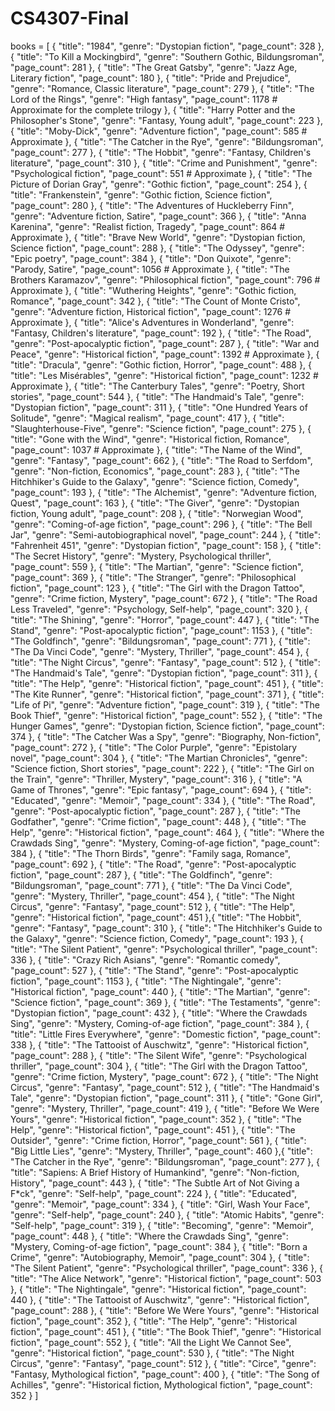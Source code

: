 # CS4307-Final

books = [
{
"title": "1984",
"genre": "Dystopian fiction",
"page_count": 328
},
{
"title": "To Kill a Mockingbird",
"genre": "Southern Gothic, Bildungsroman",
"page_count": 281
},
{
"title": "The Great Gatsby",
"genre": "Jazz Age, Literary fiction",
"page_count": 180
},
{
"title": "Pride and Prejudice",
"genre": "Romance, Classic literature",
"page_count": 279
},
{
"title": "The Lord of the Rings",
"genre": "High fantasy",
"page_count": 1178 # Approximate for the complete trilogy
},
{
"title": "Harry Potter and the Philosopher's Stone",
"genre": "Fantasy, Young adult",
"page_count": 223
},
{
"title": "Moby-Dick",
"genre": "Adventure fiction",
"page_count": 585 # Approximate
},
{
"title": "The Catcher in the Rye",
"genre": "Bildungsroman",
"page_count": 277
},
{
"title": "The Hobbit",
"genre": "Fantasy, Children's literature",
"page_count": 310
},
{
"title": "Crime and Punishment",
"genre": "Psychological fiction",
"page_count": 551 # Approximate
},
{
"title": "The Picture of Dorian Gray",
"genre": "Gothic fiction",
"page_count": 254
},
{
"title": "Frankenstein",
"genre": "Gothic fiction, Science fiction",
"page_count": 280
},
{
"title": "The Adventures of Huckleberry Finn",
"genre": "Adventure fiction, Satire",
"page_count": 366
},
{
"title": "Anna Karenina",
"genre": "Realist fiction, Tragedy",
"page_count": 864 # Approximate
},
{
"title": "Brave New World",
"genre": "Dystopian fiction, Science fiction",
"page_count": 288
},
{
"title": "The Odyssey",
"genre": "Epic poetry",
"page_count": 384
},
{
"title": "Don Quixote",
"genre": "Parody, Satire",
"page_count": 1056 # Approximate
},
{
"title": "The Brothers Karamazov",
"genre": "Philosophical fiction",
"page_count": 796 # Approximate
},
{
"title": "Wuthering Heights",
"genre": "Gothic fiction, Romance",
"page_count": 342
},
{
"title": "The Count of Monte Cristo",
"genre": "Adventure fiction, Historical fiction",
"page_count": 1276 # Approximate
},
{
"title": "Alice's Adventures in Wonderland",
"genre": "Fantasy, Children's literature",
"page_count": 192
},
{
"title": "The Road",
"genre": "Post-apocalyptic fiction",
"page_count": 287
},
{
"title": "War and Peace",
"genre": "Historical fiction",
"page_count": 1392 # Approximate
},
{
"title": "Dracula",
"genre": "Gothic fiction, Horror",
"page_count": 488
},
{
"title": "Les Misérables",
"genre": "Historical fiction",
"page_count": 1232 # Approximate
},
{
"title": "The Canterbury Tales",
"genre": "Poetry, Short stories",
"page_count": 544
},
{
"title": "The Handmaid's Tale",
"genre": "Dystopian fiction",
"page_count": 311
},
{
"title": "One Hundred Years of Solitude",
"genre": "Magical realism",
"page_count": 417
},
{
"title": "Slaughterhouse-Five",
"genre": "Science fiction",
"page_count": 275
},
{
"title": "Gone with the Wind",
"genre": "Historical fiction, Romance",
"page_count": 1037 # Approximate
},
{
"title": "The Name of the Wind",
"genre": "Fantasy",
"page_count": 662
},
{
"title": "The Road to Serfdom",
"genre": "Non-fiction, Economics",
"page_count": 283
},
{
"title": "The Hitchhiker's Guide to the Galaxy",
"genre": "Science fiction, Comedy",
"page_count": 193
},
{
"title": "The Alchemist",
"genre": "Adventure fiction, Quest",
"page_count": 163
},
{
"title": "The Giver",
"genre": "Dystopian fiction, Young adult",
"page_count": 208
},
{
"title": "Norwegian Wood",
"genre": "Coming-of-age fiction",
"page_count": 296
},
{
"title": "The Bell Jar",
"genre": "Semi-autobiographical novel",
"page_count": 244
},
{
"title": "Fahrenheit 451",
"genre": "Dystopian fiction",
"page_count": 158
},
{
"title": "The Secret History",
"genre": "Mystery, Psychological thriller",
"page_count": 559
},
{
"title": "The Martian",
"genre": "Science fiction",
"page_count": 369
},
{
"title": "The Stranger",
"genre": "Philosophical fiction",
"page_count": 123
},
{
"title": "The Girl with the Dragon Tattoo",
"genre": "Crime fiction, Mystery",
"page_count": 672
},
{
"title": "The Road Less Traveled",
"genre": "Psychology, Self-help",
"page_count": 320
},
{
"title": "The Shining",
"genre": "Horror",
"page_count": 447
},
{
"title": "The Stand",
"genre": "Post-apocalyptic fiction",
"page_count": 1153
},
{
"title": "The Goldfinch",
"genre": "Bildungsroman",
"page_count": 771
},
{
"title": "The Da Vinci Code",
"genre": "Mystery, Thriller",
"page_count": 454
},
{
"title": "The Night Circus",
"genre": "Fantasy",
"page_count": 512
},
{
"title": "The Handmaid's Tale",
"genre": "Dystopian fiction",
"page_count": 311
},
{
"title": "The Help",
"genre": "Historical fiction",
"page_count": 451
},
{
"title": "The Kite Runner",
"genre": "Historical fiction",
"page_count": 371
},
{
"title": "Life of Pi",
"genre": "Adventure fiction",
"page_count": 319
},
{
"title": "The Book Thief",
"genre": "Historical fiction",
"page_count": 552
},
{
"title": "The Hunger Games",
"genre": "Dystopian fiction, Science fiction",
"page_count": 374
},
{
"title": "The Catcher Was a Spy",
"genre": "Biography, Non-fiction",
"page_count": 272
},
{
"title": "The Color Purple",
"genre": "Epistolary novel",
"page_count": 304
},
{
"title": "The Martian Chronicles",
"genre": "Science fiction, Short stories",
"page_count": 222
},
{
"title": "The Girl on the Train",
"genre": "Thriller, Mystery",
"page_count": 316
},
{
"title": "A Game of Thrones",
"genre": "Epic fantasy",
"page_count": 694
},
{
"title": "Educated",
"genre": "Memoir",
"page_count": 334
},
{
"title": "The Road",
"genre": "Post-apocalyptic fiction",
"page_count": 287
},
{
"title": "The Godfather",
"genre": "Crime fiction",
"page_count": 448
},
{
"title": "The Help",
"genre": "Historical fiction",
"page_count": 464
},
{
"title": "Where the Crawdads Sing",
"genre": "Mystery, Coming-of-age fiction",
"page_count": 384
},
{
"title": "The Thorn Birds",
"genre": "Family saga, Romance",
"page_count": 692
},
{
"title": "The Road",
"genre": "Post-apocalyptic fiction",
"page_count": 287
},
{
"title": "The Goldfinch",
"genre": "Bildungsroman",
"page_count": 771
},
{
"title": "The Da Vinci Code",
"genre": "Mystery, Thriller",
"page_count": 454
},
{
"title": "The Night Circus",
"genre": "Fantasy",
"page_count": 512
},
{
"title": "The Help",
"genre": "Historical fiction",
"page_count": 451
},{
"title": "The Hobbit",
"genre": "Fantasy",
"page_count": 310
},
{
"title": "The Hitchhiker's Guide to the Galaxy",
"genre": "Science fiction, Comedy",
"page_count": 193
},
{
"title": "The Silent Patient",
"genre": "Psychological thriller",
"page_count": 336
},
{
"title": "Crazy Rich Asians",
"genre": "Romantic comedy",
"page_count": 527
},
{
"title": "The Stand",
"genre": "Post-apocalyptic fiction",
"page_count": 1153
},
{
"title": "The Nightingale",
"genre": "Historical fiction",
"page_count": 440
},
{
"title": "The Martian",
"genre": "Science fiction",
"page_count": 369
},
{
"title": "The Testaments",
"genre": "Dystopian fiction",
"page_count": 432
},
{
"title": "Where the Crawdads Sing",
"genre": "Mystery, Coming-of-age fiction",
"page_count": 384
},
{
"title": "Little Fires Everywhere",
"genre": "Domestic fiction",
"page_count": 338
},
{
"title": "The Tattooist of Auschwitz",
"genre": "Historical fiction",
"page_count": 288
},
{
"title": "The Silent Wife",
"genre": "Psychological thriller",
"page_count": 304
},
{
"title": "The Girl with the Dragon Tattoo",
"genre": "Crime fiction, Mystery",
"page_count": 672
},
{
"title": "The Night Circus",
"genre": "Fantasy",
"page_count": 512
},
{
"title": "The Handmaid's Tale",
"genre": "Dystopian fiction",
"page_count": 311
},
{
"title": "Gone Girl",
"genre": "Mystery, Thriller",
"page_count": 419
},
{
"title": "Before We Were Yours",
"genre": "Historical fiction",
"page_count": 352
},
{
"title": "The Help",
"genre": "Historical fiction",
"page_count": 451
},
{
"title": "The Outsider",
"genre": "Crime fiction, Horror",
"page_count": 561
},
{
"title": "Big Little Lies",
"genre": "Mystery, Thriller",
"page_count": 460
},{
"title": "The Catcher in the Rye",
"genre": "Bildungsroman",
"page_count": 277
},
{
"title": "Sapiens: A Brief History of Humankind",
"genre": "Non-fiction, History",
"page_count": 443
},
{
"title": "The Subtle Art of Not Giving a F*ck",
"genre": "Self-help",
"page_count": 224
},
{
"title": "Educated",
"genre": "Memoir",
"page_count": 334
},
{
"title": "Girl, Wash Your Face",
"genre": "Self-help",
"page_count": 240
},
{
"title": "Atomic Habits",
"genre": "Self-help",
"page_count": 319
},
{
"title": "Becoming",
"genre": "Memoir",
"page_count": 448
},
{
"title": "Where the Crawdads Sing",
"genre": "Mystery, Coming-of-age fiction",
"page_count": 384
},
{
"title": "Born a Crime",
"genre": "Autobiography, Memoir",
"page_count": 304
},
{
"title": "The Silent Patient",
"genre": "Psychological thriller",
"page_count": 336
},
{
"title": "The Alice Network",
"genre": "Historical fiction",
"page_count": 503
},
{
"title": "The Nightingale",
"genre": "Historical fiction",
"page_count": 440
},
{
"title": "The Tattooist of Auschwitz",
"genre": "Historical fiction",
"page_count": 288
},
{
"title": "Before We Were Yours",
"genre": "Historical fiction",
"page_count": 352
},
{
"title": "The Help",
"genre": "Historical fiction",
"page_count": 451
},
{
"title": "The Book Thief",
"genre": "Historical fiction",
"page_count": 552
},
{
"title": "All the Light We Cannot See",
"genre": "Historical fiction",
"page_count": 530
},
{
"title": "The Night Circus",
"genre": "Fantasy",
"page_count": 512
},
{
"title": "Circe",
"genre": "Fantasy, Mythological fiction",
"page_count": 400
},
{
"title": "The Song of Achilles",
"genre": "Historical fiction, Mythological fiction",
"page_count": 352
}
]
